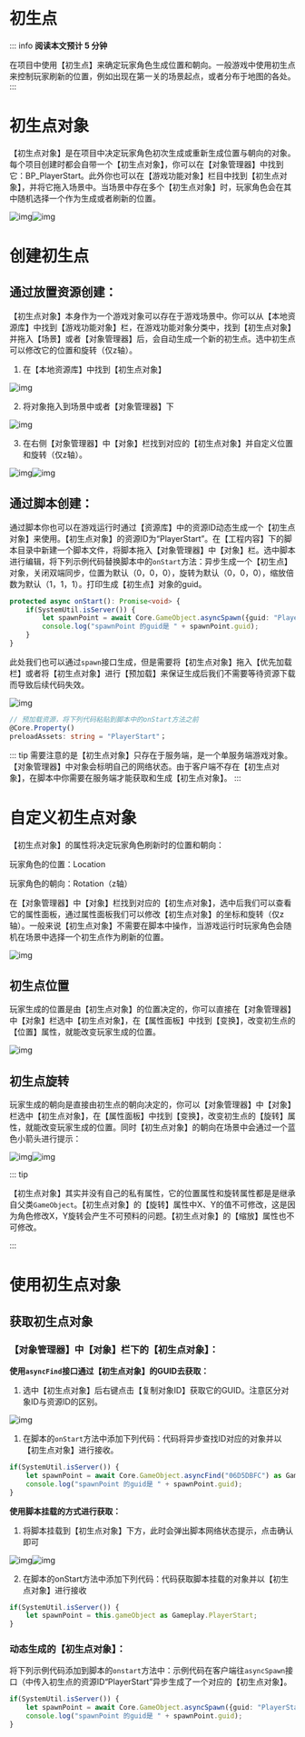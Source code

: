 # 初生点
::: info
**阅读本文预计 5 分钟**

在项目中使用【初生点】来确定玩家角色生成位置和朝向。一般游戏中使用初生点来控制玩家刷新的位置，例如出现在第一关的场景起点，或者分布于地图的各处。
:::
# 初生点对象

【初生点对象】是在项目中决定玩家角色初次生成或重新生成位置与朝向的对象。每个项目创建时都会自带一个【初生点对象】，你可以在【对象管理器】中找到它：BP_PlayerStart。此外你也可以在【游戏功能对象】栏目中找到【初生点对象】，并将它拖入场景中。当场景中存在多个【初生点对象】时，玩家角色会在其中随机选择一个作为生成或者刷新的位置。

![img](https://arkimg.ark.online/1684046700004-15.webp)![img](https://arkimg.ark.online/1684046700003-1.webp)

# 创建初生点

## 通过放置资源创建：

【初生点对象】本身作为一个游戏对象可以存在于游戏场景中。你可以从【本地资源库】中找到【游戏功能对象】栏，在游戏功能对象分类中，找到【初生点对象】并拖入【场景】或者【对象管理器】后，会自动生成一个新的初生点。选中初生点可以修改它的位置和旋转（仅z轴）。

1. 在【本地资源库】中找到【初生点对象】

![img](https://arkimg.ark.online/1684046700003-2.webp)

2. 将对象拖入到场景中或者【对象管理器】下

![img](https://arkimg.ark.online/1684046700003-3.webp)

3. 在右侧【对象管理器】中【对象】栏找到对应的【初生点对象】并自定义位置和旋转（仅z轴）。

![img](https://arkimg.ark.online/1684046700003-4.webp)![img](https://arkimg.ark.online/1684046700003-5.webp)

## 通过脚本创建：

通过脚本你也可以在游戏运行时通过【资源库】中的资源ID动态生成一个【初生点对象】来使用。【初生点对象】的资源ID为“PlayerStart”。在【工程内容】下的脚本目录中新建一个脚本文件，将脚本拖入【对象管理器】中【对象】栏。选中脚本进行编辑，将下列示例代码替换脚本中的`onStart`方法：异步生成一个【初生点】对象，关闭双端同步，位置为默认（0，0，0），旋转为默认（0，0，0），缩放倍数为默认（1，1，1）。打印生成【初生点】对象的guid。

```TypeScript
protected async onStart(): Promise<void> {
    if(SystemUtil.isServer()) {
        let spawnPoint = await Core.GameObject.asyncSpawn({guid: "PlayerStart", replicates: false}) as Gameplay.PlayerStart;
        console.log("spawnPoint 的guid是 " + spawnPoint.guid);
    }
}
```

此处我们也可以通过`spawn`接口生成，但是需要将【初生点对象】拖入【优先加载栏】或者将【初生点对象】进行【预加载】来保证生成后我们不需要等待资源下载而导致后续代码失效。

![img](https://arkimg.ark.online/1684046700003-6.webp)

```TypeScript
// 预加载资源，将下列代码粘贴到脚本中的onStart方法之前
@Core.Property()
preloadAssets: string = "PlayerStart"；
```
::: tip
需要注意的是【初生点对象】只存在于服务端，是一个单服务端游戏对象。【对象管理器】中对象会标明自己的网络状态。由于客户端不存在【初生点对象】，在脚本中你需要在服务端才能获取和生成【初生点对象】。
:::
# 自定义初生点对象

【初生点对象】的属性将决定玩家角色刷新时的位置和朝向：

玩家角色的位置：Location

玩家角色的朝向：Rotation（z轴）

在【对象管理器】中【对象】栏找到对应的【初生点对象】，选中后我们可以查看它的属性面板，通过属性面板我们可以修改【初生点对象】的坐标和旋转（仅z轴）。一般来说【初生点对象】不需要在脚本中操作，当游戏运行时玩家角色会随机在场景中选择一个初生点作为刷新的位置。

![img](https://arkimg.ark.online/1684046700003-7.webp)

## 初生点位置

玩家生成的位置是由【初生点对象】的位置决定的，你可以直接在【对象管理器】中【对象】栏选中【初生点对象】，在【属性面板】中找到【变换】，改变初生点的【位置】属性，就能改变玩家生成的位置。

![img](https://arkimg.ark.online/1684046700004-8.webp)

## 初生点旋转

玩家生成的朝向是直接由初生点的朝向决定的，你可以【对象管理器】中【对象】栏选中【初生点对象】，在【属性面板】中找到【变换】，改变初生点的【旋转】属性，就能改变玩家生成的位置。同时【初生点对象】的朝向在场景中会通过一个蓝色小箭头进行提示：

![img](https://arkimg.ark.online/1684046700004-9.webp)![img](https://arkimg.ark.online/1684046700004-10.gif)

::: tip

【初生点对象】其实并没有自己的私有属性，它的位置属性和旋转属性都是是继承自父类`GameObject`。【初生点对象】的【旋转】属性中X、Y的值不可修改，这是因为角色修改X，Y旋转会产生不可预料的问题。【初生点对象】的【缩放】属性也不可修改。

:::

# 使用初生点对象

## 获取初生点对象

### 【对象管理器】中【对象】栏下的【初生点对象】：

**使用`asyncFind`接口通过【初生点对象】的GUID去获取：**

1. 选中【初生点对象】后右键点击【复制对象ID】获取它的GUID。注意区分对象ID与资源ID的区别。

![img](https://arkimg.ark.online/1684046700004-11.webp)

1. 在脚本的`onStart`方法中添加下列代码：代码将异步查找ID对应的对象并以【初生点对象】进行接收。

```TypeScript
if(SystemUtil.isServer()) {
    let spawnPoint = await Core.GameObject.asyncFind("06D5DBFC") as Gameplay.PlayerStart;
    console.log("spawnPoint 的guid是 " + spawnPoint.guid);
}
```

**使用脚本挂载的方式进行获取：**

1. 将脚本挂载到【初生点对象】下方，此时会弹出脚本网络状态提示，点击确认即可

![img](https://arkimg.ark.online/1684046700004-13.webp)![img](https://arkimg.ark.online/1684046700004-14.webp)

2. 在脚本的onStart方法中添加下列代码：代码获取脚本挂载的对象并以【初生点对象】进行接收

```TypeScript
if(SystemUtil.isServer()) {
    let spawnPoint = this.gameObject as Gameplay.PlayerStart;
}
```

### 动态生成的【初生点对象】：

将下列示例代码添加到脚本的`onstart`方法中：示例代码在客户端往`asyncSpawn`接口（中传入初生点的资源ID“PlayerStart”异步生成了一个对应的【初生点对象】。

```TypeScript
if(SystemUtil.isServer()) {
    let spawnPoint = await Core.GameObject.asyncSpawn({guid: "PlayerStart", replicates: false}) as Gameplay.PlayerStart;
    console.log("spawnPoint 的guid是 " + spawnPoint.guid);
}
```
